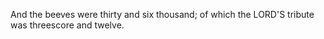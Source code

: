 And the beeves were thirty and six thousand; of which the LORD'S tribute was threescore and twelve.
